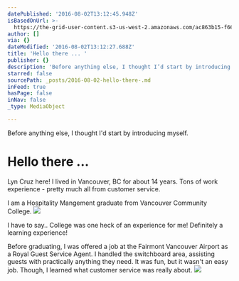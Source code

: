```yaml
---
datePublished: '2016-08-02T13:12:45.948Z'
isBasedOnUrl: >-
  https://the-grid-user-content.s3-us-west-2.amazonaws.com/ac863b15-f66c-424f-9720-b39300793e08.png
author: []
via: {}
dateModified: '2016-08-02T13:12:27.688Z'
title: 'Hello there ... '
publisher: {}
description: 'Before anything else, I thought I’d start by introducing myself. '
starred: false
sourcePath: _posts/2016-08-02-hello-there-.md
inFeed: true
hasPage: false
inNav: false
_type: MediaObject

---
```

Before anything else, I thought I'd start by introducing myself. 

# Hello there ... 

Lyn Cruz here! I lived in Vancouver, BC for about 14 years. Tons of work experience - pretty much all from customer service. 

I am a Hospitality Mangement graduate from Vancouver Community College. ![](https://the-grid-user-content.s3-us-west-2.amazonaws.com/ac863b15-f66c-424f-9720-b39300793e08.png)

I have to say.. College was one heck of an experience for me! Definitely a learning experience! 

Before graduating, I was offered a job at the Fairmont Vancouver Airport as a Royal Guest Service Agent. I handled the switchboard area, assisting guests with practically anything they need. It was fun, but it wasn't an easy job. Though, I learned what customer service was really about. ![](https://the-grid-user-content.s3-us-west-2.amazonaws.com/0fb4b44f-9ffd-46de-84e8-05a135ebfb47.png)